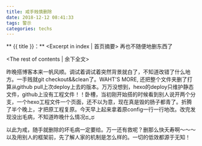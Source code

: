 ```yaml
---
title: 戒手贱慎删除
date: 2018-12-12 08:41:33
tags: 警示
categories: techs
---
```

** {{ title }}：** <Excerpt in index | 首页摘要>
再也不随便地删东西了
<!-- more -->
<The rest of contents | 余下全文>

昨晚搭博客本来一帆风顺。调试着调试着突然背景就白了，不知道改错了什么地方。一手贱就git checkout&&clean了。WAHT'S MORE, 还把整个文件夹删了打算从github pull上次deploy上去的版本。万万没想到，hexo的deploy只维护静态文件，github上没有工程文件！！卧槽，当初刚开始搭的时候看到别人说开两个分支，一个hexo工程文件一个页面，还不以为意，现在真是毁的肠子都青了。折腾了半个晚上，才把原工程复原。今天早上起来拿着原config一行一行地改。改完发现没出毛病，不知道昨晚什么情况ಥ_ಥ

以此为戒，随手就删除的坏毛病一定要给。万一还有救呢？删那么快夭寿啊～～～
以及用别人的框架前，先了解人家的机制是怎么样的。一切的低效都源于无知！
